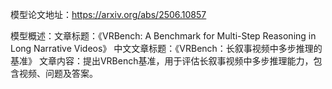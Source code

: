模型论文地址：https://arxiv.org/abs/2506.10857

模型概述：文章标题：《VRBench: A Benchmark for Multi-Step Reasoning in Long Narrative Videos》
中文文章标题：《VRBench：长叙事视频中多步推理的基准》
文章内容：提出VRBench基准，用于评估长叙事视频中多步推理能力，包含视频、问题及答案。
